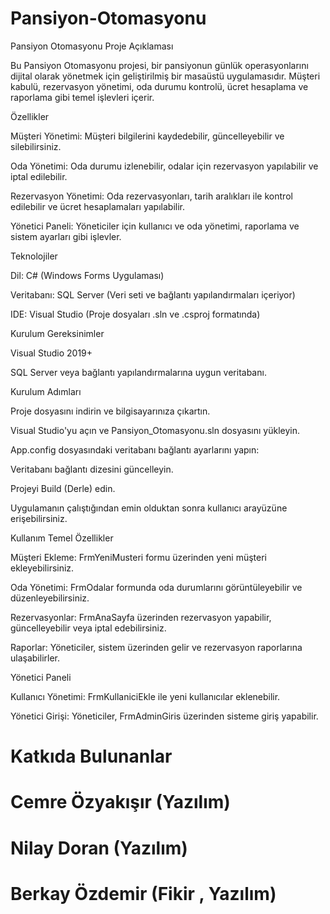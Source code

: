 # Pansiyon-Otomasyonu

Pansiyon Otomasyonu
Proje Açıklaması

Bu Pansiyon Otomasyonu projesi, bir pansiyonun günlük operasyonlarını dijital olarak yönetmek için geliştirilmiş bir masaüstü uygulamasıdır. Müşteri kabulü, rezervasyon yönetimi, oda durumu kontrolü, ücret hesaplama ve raporlama gibi temel işlevleri içerir.

Özellikler

Müşteri Yönetimi: Müşteri bilgilerini kaydedebilir, güncelleyebilir ve silebilirsiniz.

Oda Yönetimi: Oda durumu izlenebilir, odalar için rezervasyon yapılabilir ve iptal edilebilir.

Rezervasyon Yönetimi: Oda rezervasyonları, tarih aralıkları ile kontrol edilebilir ve ücret hesaplamaları yapılabilir.

Yönetici Paneli: Yöneticiler için kullanıcı ve oda yönetimi, raporlama ve sistem ayarları gibi işlevler.

Teknolojiler

Dil: C# (Windows Forms Uygulaması)

Veritabanı: SQL Server (Veri seti ve bağlantı yapılandırmaları içeriyor)

IDE: Visual Studio (Proje dosyaları .sln ve .csproj formatında)

Kurulum
Gereksinimler

Visual Studio 2019+

SQL Server veya bağlantı yapılandırmalarına uygun veritabanı.

Kurulum Adımları

Proje dosyasını indirin ve bilgisayarınıza çıkartın.

Visual Studio'yu açın ve Pansiyon_Otomasyonu.sln dosyasını yükleyin.

App.config dosyasındaki veritabanı bağlantı ayarlarını yapın:

Veritabanı bağlantı dizesini güncelleyin.

Projeyi Build (Derle) edin.

Uygulamanın çalıştığından emin olduktan sonra kullanıcı arayüzüne erişebilirsiniz.

Kullanım
Temel Özellikler

Müşteri Ekleme: FrmYeniMusteri formu üzerinden yeni müşteri ekleyebilirsiniz.

Oda Yönetimi: FrmOdalar formunda oda durumlarını görüntüleyebilir ve düzenleyebilirsiniz.

Rezervasyonlar: FrmAnaSayfa üzerinden rezervasyon yapabilir, güncelleyebilir veya iptal edebilirsiniz.

Raporlar: Yöneticiler, sistem üzerinden gelir ve rezervasyon raporlarına ulaşabilirler.

Yönetici Paneli

Kullanıcı Yönetimi: FrmKullaniciEkle ile yeni kullanıcılar eklenebilir.

Yönetici Girişi: Yöneticiler, FrmAdminGiris üzerinden sisteme giriş yapabilir.

# Katkıda Bulunanlar
# Cemre Özyakışır (Yazılım)

# Nilay Doran (Yazılım)

# Berkay Özdemir (Fikir , Yazılım)
